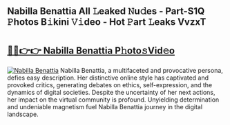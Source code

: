 ## Nabilla Benattia All 𝙻eaked 𝙽u𝚍es - Part-S1Q 𝙿hotos B𝚒kini 𝚅𝚒deo - Hot 𝙿art 𝙻eaks VvzxT

# <h2><a href="http://ld0puz.urlbe.top/?page=Nabilla+Benattia">🔗🔗👉👉 Nabilla Benattia P𝚑oto𝚜Vid𝚎o</a></h2>

[![Nabilla Benattia](https://i.imgur.com/eBuTRDB.gif)](http://ld0puz.urlbe.top/?page=Nabilla+Benattia)
Nabilla Benattia, a multifaceted and provocative persona, defies easy description. Her distinctive online style has captivated and provoked critics, generating debates on ethics, self-expression, and the dynamics of digital societies. Despite the uncertainty of her next actions, her impact on the virtual community is profound. Unyielding determination and undeniable magnetism fuel Nabilla Benattia journey in the digital landscape.
